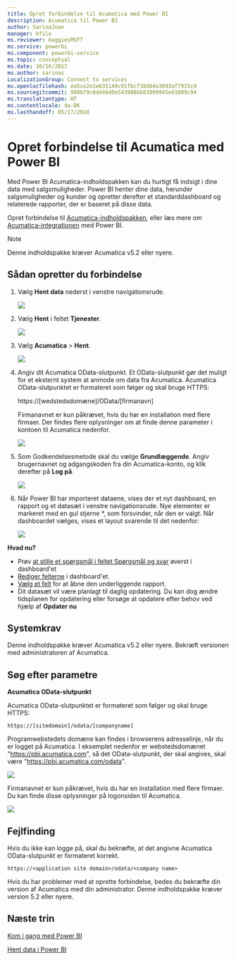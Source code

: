 ```yaml
---
title: Opret forbindelse til Acumatica med Power BI
description: Acumatica til Power BI
author: SarinaJoan
manager: kfile
ms.reviewer: maggiesMSFT
ms.service: powerbi
ms.component: powerbi-service
ms.topic: conceptual
ms.date: 10/16/2017
ms.author: sarinas
LocalizationGroup: Connect to services
ms.openlocfilehash: ea5ce2e1e635149c91fbcf38d84e3093af7915c9
ms.sourcegitcommit: 998b79c0dd46d0e5439888b83999945ed1809c94
ms.translationtype: HT
ms.contentlocale: da-DK
ms.lasthandoff: 05/17/2018
---
```

# <a name="connect-to-acumatica-with-power-bi"></a>Opret forbindelse til Acumatica med Power BI
Med Power BI Acumatica-indholdspakken kan du hurtigt få indsigt i dine data med salgsmuligheder. Power BI henter dine data, herunder salgsmuligheder og kunder og opretter derefter et standarddashboard og relaterede rapporter, der er baseret på disse data.

Opret forbindelse til [Acumatica-indholdspakken](https://app.powerbi.com/getdata/services/acumatica), eller læs mere om [Acumatica-integrationen](https://powerbi.microsoft.com/integrations/acumatica) med Power BI.

>[!NOTE]
>Denne indholdspakke kræver Acumatica v5.2 eller nyere.

## <a name="how-to-connect"></a>Sådan opretter du forbindelse
1. Vælg **Hent data** nederst i venstre navigationsrude.
   
   ![](media/service-connect-to-acumatica/getdata3.png)
2. Vælg **Hent** i feltet **Tjenester**.
   
   ![](media/service-connect-to-acumatica/getdata2.png)
3. Vælg **Acumatica** \> **Hent**.
   
   ![](media/service-connect-to-acumatica/acumatica.png)
4. Angiv dit Acumatica OData-slutpunkt. Et OData-slutpunkt gør det muligt for et eksternt system at anmode om data fra Acumatica. Acumatica OData-slutpunktet er formateret som følger og skal bruge HTTPS:
   
     https://[wedstedsdomæne]/OData/[firmanavn]
   
   Firmanavnet er kun påkrævet, hvis du har en installation med flere firmaer. Der findes flere oplysninger om at finde denne parameter i kontoen til Acumatica nedenfor.
   
   ![](media/service-connect-to-acumatica/parameters.png)
5. Som Godkendelsesmetode skal du vælge **Grundlæggende**. Angiv brugernavnet og adgangskoden fra din Acumatica-konto, og klik derefter på **Log på**.
   
    ![](media/service-connect-to-acumatica/creds2.png)
6. Når Power BI har importeret dataene, vises der et nyt dashboard, en rapport og et datasæt i venstre navigationsrude. Nye elementer er markeret med en gul stjerne \*, som forsvinder, når den er valgt. Når dashboardet vælges, vises et layout svarende til det nedenfor:
   
    ![](media/service-connect-to-acumatica/dashboard.png)

**Hvad nu?**

* Prøv [at stille et spørgsmål i feltet Spørgsmål og svar](power-bi-q-and-a.md) øverst i dashboard'et
* [Rediger felterne](service-dashboard-edit-tile.md) i dashboard'et.
* [Vælg et felt](service-dashboard-tiles.md) for at åbne den underliggende rapport.
* Dit datasæt vil være planlagt til daglig opdatering. Du kan dog ændre tidsplanen for opdatering eller forsøge at opdatere efter behov ved hjælp af **Opdater nu**

## <a name="system-requirements"></a>Systemkrav
Denne indholdspakke kræver Acumatica v5.2 eller nyere. Bekræft versionen med administratoren af Acumatica.

## <a name="finding-parameters"></a>Søg efter parametre
**Acumatica OData-slutpunkt**

Acumatica OData-slutpunktet er formateret som følger og skal bruge HTTPS:

    https://[sitedomain]/odata/[companyname]

Programwebstedets domæne kan findes i browserens adresselinje, når du er logget på Acumatica. I eksemplet nedenfor er webstedsdomænet "https://pbi.acumatica.com", så det OData-slutpunkt, der skal angives, skal være "https://pbi.acumatica.com/odata".

 ![](media/service-connect-to-acumatica/url.png)

Firmanavnet er kun påkrævet, hvis du har en installation med flere firmaer. Du kan finde disse oplysninger på logonsiden til Acumatica.

![](media/service-connect-to-acumatica/signin2.png)

## <a name="troubleshooting"></a>Fejlfinding
Hvis du ikke kan logge på, skal du bekræfte, at det angivne Acumatica OData-slutpunkt er formateret korrekt.

    https://<application site domain>/odata/<company name>

Hvis du har problemer med at oprette forbindelse, bedes du bekræfte din version af Acumatica med din administrator. Denne indholdspakke kræver version 5.2 eller nyere.

## <a name="next-steps"></a>Næste trin
[Kom i gang med Power BI](service-get-started.md)

[Hent data i Power BI](service-get-data.md)

